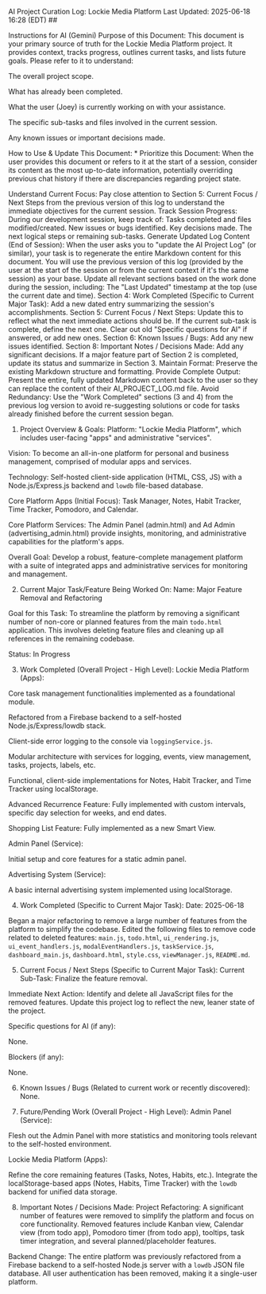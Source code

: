 AI Project Curation Log: Lockie Media Platform
Last Updated: 2025-06-18 16:28 (EDT) ##

Instructions for AI (Gemini)
Purpose of this Document: This document is your primary source of truth for the Lockie Media Platform project. It provides context, tracks progress, outlines current tasks, and lists future goals. Please refer to it to understand:

The overall project scope.

What has already been completed.

What the user (Joey) is currently working on with your assistance.

The specific sub-tasks and files involved in the current session.

Any known issues or important decisions made.

How to Use & Update This Document: * Prioritize this Document: When the user provides this document or refers to it at the start of a session, consider its content as the most up-to-date information, potentially overriding previous chat history if there are discrepancies regarding project state.

Understand Current Focus: Pay close attention to Section 5: Current Focus / Next Steps from the previous version of this log to understand the immediate objectives for the current session.
Track Session Progress: During our development session, keep track of:
Tasks completed and files modified/created.
New issues or bugs identified.
Key decisions made.
The next logical steps or remaining sub-tasks.
Generate Updated Log Content (End of Session):
When the user asks you to "update the AI Project Log" (or similar), your task is to regenerate the entire Markdown content for this document.
You will use the previous version of this log (provided by the user at the start of the session or from the current context if it's the same session) as your base.
Update all relevant sections based on the work done during the session, including:
The "Last Updated" timestamp at the top (use the current date and time).
Section 4: Work Completed (Specific to Current Major Task): Add a new dated entry summarizing the session's accomplishments.
Section 5: Current Focus / Next Steps: Update this to reflect what the next immediate actions should be. If the current sub-task is complete, define the next one. Clear out old "Specific questions for AI" if answered, or add new ones.
Section 6: Known Issues / Bugs: Add any new issues identified.
Section 8: Important Notes / Decisions Made: Add any significant decisions.
If a major feature part of Section 2 is completed, update its status and summarize in Section 3.
Maintain Format: Preserve the existing Markdown structure and formatting.
Provide Complete Output: Present the entire, fully updated Markdown content back to the user so they can replace the content of their AI_PROJECT_LOG.md file.
Avoid Redundancy: Use the "Work Completed" sections (3 and 4) from the previous log version to avoid re-suggesting solutions or code for tasks already finished before the current session began.

1. Project Overview & Goals:
Platform: "Lockie Media Platform", which includes user-facing "apps" and administrative "services".

Vision: To become an all-in-one platform for personal and business management, comprised of modular apps and services.

Technology: Self-hosted client-side application (HTML, CSS, JS) with a Node.js/Express.js backend and `lowdb` file-based database.

Core Platform Apps (Initial Focus): Task Manager, Notes, Habit Tracker, Time Tracker, Pomodoro, and Calendar.

Core Platform Services: The Admin Panel (admin.html) and Ad Admin (advertising_admin.html) provide insights, monitoring, and administrative capabilities for the platform's apps.

Overall Goal: Develop a robust, feature-complete management platform with a suite of integrated apps and administrative services for monitoring and management.

2. Current Major Task/Feature Being Worked On:
Name: Major Feature Removal and Refactoring

Goal for this Task: To streamline the platform by removing a significant number of non-core or planned features from the main `todo.html` application. This involves deleting feature files and cleaning up all references in the remaining codebase.

Status: In Progress

3. Work Completed (Overall Project - High Level):
Lockie Media Platform (Apps):

Core task management functionalities implemented as a foundational module.

Refactored from a Firebase backend to a self-hosted Node.js/Express/lowdb stack.

Client-side error logging to the console via `loggingService.js`.

Modular architecture with services for logging, events, view management, tasks, projects, labels, etc.

Functional, client-side implementations for Notes, Habit Tracker, and Time Tracker using localStorage.

Advanced Recurrence Feature: Fully implemented with custom intervals, specific day selection for weeks, and end dates.

Shopping List Feature: Fully implemented as a new Smart View.

Admin Panel (Service):

Initial setup and core features for a static admin panel.

Advertising System (Service):

A basic internal advertising system implemented using localStorage.

4. Work Completed (Specific to Current Major Task):
Date: 2025-06-18

Began a major refactoring to remove a large number of features from the platform to simplify the codebase.
Edited the following files to remove code related to deleted features: `main.js`, `todo.html`, `ui_rendering.js`, `ui_event_handlers.js`, `modalEventHandlers.js`, `taskService.js`, `dashboard_main.js`, `dashboard.html`, `style.css`, `viewManager.js`, `README.md`.

5. Current Focus / Next Steps (Specific to Current Major Task):
Current Sub-Task: Finalize the feature removal.

Immediate Next Action: Identify and delete all JavaScript files for the removed features. Update this project log to reflect the new, leaner state of the project.

Specific questions for AI (if any):

None.

Blockers (if any):

None.

6. Known Issues / Bugs (Related to current work or recently discovered):
None.

7. Future/Pending Work (Overall Project - High Level):
Admin Panel (Service):

Flesh out the Admin Panel with more statistics and monitoring tools relevant to the self-hosted environment.

Lockie Media Platform (Apps):

Refine the core remaining features (Tasks, Notes, Habits, etc.).
Integrate the localStorage-based apps (Notes, Habits, Time Tracker) with the `lowdb` backend for unified data storage.

8. Important Notes / Decisions Made:
Project Refactoring: A significant number of features were removed to simplify the platform and focus on core functionality. Removed features include Kanban view, Calendar view (from todo app), Pomodoro timer (from todo app), tooltips, task timer integration, and several planned/placeholder features.

Backend Change: The entire platform was previously refactored from a Firebase backend to a self-hosted Node.js server with a `lowdb` JSON file database. All user authentication has been removed, making it a single-user platform.